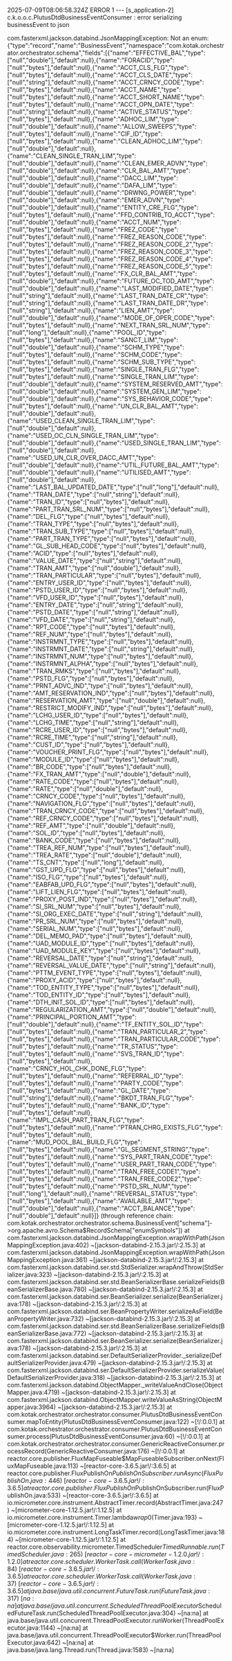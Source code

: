 2025-07-09T08:06:58.324Z ERROR 1 --- [s_application-2] c.k.o.o.c.PlutusDtdBusinessEventConsumer : error serializing businessEvent to json

com.fasterxml.jackson.databind.JsonMappingException: Not an enum: {"type":"record","name":"BusinessEvent","namespace":"com.kotak.orchestrator.orchestrator.schema","fields":[{"name":"EFFECTIVE_BAL","type":["null","double"],"default":null},{"name":"FORACID","type":["null","bytes"],"default":null},{"name":"ACCT_CLS_FLG","type":["null","bytes"],"default":null},{"name":"ACCT_CLS_DATE","type":["null","string"],"default":null},{"name":"ACCT_CRNCY_CODE","type":["null","bytes"],"default":null},{"name":"ACCT_NAME","type":["null","bytes"],"default":null},{"name":"ACCT_SHORT_NAME","type":["null","bytes"],"default":null},{"name":"ACCT_OPN_DATE","type":["null","string"],"default":null},{"name":"ACTIVE_STATUS","type":["null","bytes"],"default":null},{"name":"ADHOC_LIM","type":["null","double"],"default":null},{"name":"ALLOW_SWEEPS","type":["null","bytes"],"default":null},{"name":"CIF_ID","type":["null","bytes"],"default":null},{"name":"CLEAN_ADHOC_LIM","type":["null","double"],"default":null},{"name":"CLEAN_SINGLE_TRAN_LIM","type":["null","double"],"default":null},{"name":"CLEAN_EMER_ADVN","type":["null","double"],"default":null},{"name":"CLR_BAL_AMT","type":["null","double"],"default":null},{"name":"DACC_LIM","type":["null","double"],"default":null},{"name":"DAFA_LIM","type":["null","double"],"default":null},{"name":"DRWNG_POWER","type":["null","double"],"default":null},{"name":"EMER_ADVN","type":["null","double"],"default":null},{"name":"ENTITY_CRE_FLG","type":["null","bytes"],"default":null},{"name":"FFD_CONTRIB_TO_ACCT","type":["null","double"],"default":null},{"name":"ACCT_NUM","type":["null","bytes"],"default":null},{"name":"FREZ_CODE","type":["null","bytes"],"default":null},{"name":"FREZ_REASON_CODE","type":["null","bytes"],"default":null},{"name":"FREZ_REASON_CODE_2","type":["null","bytes"],"default":null},{"name":"FREZ_REASON_CODE_3","type":["null","bytes"],"default":null},{"name":"FREZ_REASON_CODE_4","type":["null","bytes"],"default":null},{"name":"FREZ_REASON_CODE_5","type":["null","bytes"],"default":null},{"name":"FX_CLR_BAL_AMT","type":["null","double"],"default":null},{"name":"FUTURE_OC_TOD_AMT","type":["null","double"],"default":null},{"name":"LAST_MODIFIED_DATE","type":["null","string"],"default":null},{"name":"LAST_TRAN_DATE_CR","type":["null","string"],"default":null},{"name":"LAST_TRAN_DATE_DR","type":["null","string"],"default":null},{"name":"LIEN_AMT","type":["null","double"],"default":null},{"name":"MODE_OF_OPER_CODE","type":["null","bytes"],"default":null},{"name":"NEXT_TRAN_SRL_NUM","type":["null","long"],"default":null},{"name":"POOL_ID","type":["null","bytes"],"default":null},{"name":"SANCT_LIM","type":["null","double"],"default":null},{"name":"SCHM_TYPE","type":["null","bytes"],"default":null},{"name":"SCHM_CODE","type":["null","bytes"],"default":null},{"name":"SCHM_SUB_TYPE","type":["null","bytes"],"default":null},{"name":"SINGLE_TRAN_FLG","type":["null","bytes"],"default":null},{"name":"SINGLE_TRAN_LIM","type":["null","double"],"default":null},{"name":"SYSTEM_RESERVED_AMT","type":["null","double"],"default":null},{"name":"SYSTEM_GEN_LIM","type":["null","double"],"default":null},{"name":"SYS_BEHAVIOR_CODE","type":["null","bytes"],"default":null},{"name":"UN_CLR_BAL_AMT","type":["null","double"],"default":null},{"name":"USED_CLEAN_SINGLE_TRAN_LIM","type":["null","double"],"default":null},{"name":"USED_OC_CLN_SINGLE_TRAN_LIM","type":["null","double"],"default":null},{"name":"USED_SINGLE_TRAN_LIM","type":["null","double"],"default":null},{"name":"USED_UN_CLR_OVER_DACC_AMT","type":["null","double"],"default":null},{"name":"UTIL_FUTURE_BAL_AMT","type":["null","double"],"default":null},{"name":"UTILISED_AMT","type":["null","double"],"default":null},{"name":"LAST_BAL_UPDATED_DATE","type":["null","long"],"default":null},{"name":"TRAN_DATE","type":["null","string"],"default":null},{"name":"TRAN_ID","type":["null","bytes"],"default":null},{"name":"PART_TRAN_SRL_NUM","type":["null","bytes"],"default":null},{"name":"DEL_FLG","type":["null","bytes"],"default":null},{"name":"TRAN_TYPE","type":["null","bytes"],"default":null},{"name":"TRAN_SUB_TYPE","type":["null","bytes"],"default":null},{"name":"PART_TRAN_TYPE","type":["null","bytes"],"default":null},{"name":"GL_SUB_HEAD_CODE","type":["null","bytes"],"default":null},{"name":"ACID","type":["null","bytes"],"default":null},{"name":"VALUE_DATE","type":["null","string"],"default":null},{"name":"TRAN_AMT","type":["null","double"],"default":null},{"name":"TRAN_PARTICULAR","type":["null","bytes"],"default":null},{"name":"ENTRY_USER_ID","type":["null","bytes"],"default":null},{"name":"PSTD_USER_ID","type":["null","bytes"],"default":null},{"name":"VFD_USER_ID","type":["null","bytes"],"default":null},{"name":"ENTRY_DATE","type":["null","string"],"default":null},{"name":"PSTD_DATE","type":["null","string"],"default":null},{"name":"VFD_DATE","type":["null","string"],"default":null},{"name":"RPT_CODE","type":["null","bytes"],"default":null},{"name":"REF_NUM","type":["null","bytes"],"default":null},{"name":"INSTRMNT_TYPE","type":["null","bytes"],"default":null},{"name":"INSTRMNT_DATE","type":["null","string"],"default":null},{"name":"INSTRMNT_NUM","type":["null","bytes"],"default":null},{"name":"INSTRMNT_ALPHA","type":["null","bytes"],"default":null},{"name":"TRAN_RMKS","type":["null","bytes"],"default":null},{"name":"PSTD_FLG","type":["null","bytes"],"default":null},{"name":"PRNT_ADVC_IND","type":["null","bytes"],"default":null},{"name":"AMT_RESERVATION_IND","type":["null","bytes"],"default":null},{"name":"RESERVATION_AMT","type":["null","double"],"default":null},{"name":"RESTRICT_MODIFY_IND","type":["null","bytes"],"default":null},{"name":"LCHG_USER_ID","type":["null","bytes"],"default":null},{"name":"LCHG_TIME","type":["null","string"],"default":null},{"name":"RCRE_USER_ID","type":["null","bytes"],"default":null},{"name":"RCRE_TIME","type":["null","string"],"default":null},{"name":"CUST_ID","type":["null","bytes"],"default":null},{"name":"VOUCHER_PRINT_FLG","type":["null","bytes"],"default":null},{"name":"MODULE_ID","type":["null","bytes"],"default":null},{"name":"BR_CODE","type":["null","bytes"],"default":null},{"name":"FX_TRAN_AMT","type":["null","double"],"default":null},{"name":"RATE_CODE","type":["null","bytes"],"default":null},{"name":"RATE","type":["null","double"],"default":null},{"name":"CRNCY_CODE","type":["null","bytes"],"default":null},{"name":"NAVIGATION_FLG","type":["null","bytes"],"default":null},{"name":"TRAN_CRNCY_CODE","type":["null","bytes"],"default":null},{"name":"REF_CRNCY_CODE","type":["null","bytes"],"default":null},{"name":"REF_AMT","type":["null","double"],"default":null},{"name":"SOL_ID","type":["null","bytes"],"default":null},{"name":"BANK_CODE","type":["null","bytes"],"default":null},{"name":"TREA_REF_NUM","type":["null","bytes"],"default":null},{"name":"TREA_RATE","type":["null","double"],"default":null},{"name":"TS_CNT","type":["null","long"],"default":null},{"name":"GST_UPD_FLG","type":["null","bytes"],"default":null},{"name":"ISO_FLG","type":["null","bytes"],"default":null},{"name":"EABFAB_UPD_FLG","type":["null","bytes"],"default":null},{"name":"LIFT_LIEN_FLG","type":["null","bytes"],"default":null},{"name":"PROXY_POST_IND","type":["null","bytes"],"default":null},{"name":"SI_SRL_NUM","type":["null","bytes"],"default":null},{"name":"SI_ORG_EXEC_DATE","type":["null","string"],"default":null},{"name":"PR_SRL_NUM","type":["null","bytes"],"default":null},{"name":"SERIAL_NUM","type":["null","bytes"],"default":null},{"name":"DEL_MEMO_PAD","type":["null","bytes"],"default":null},{"name":"UAD_MODULE_ID","type":["null","bytes"],"default":null},{"name":"UAD_MODULE_KEY","type":["null","bytes"],"default":null},{"name":"REVERSAL_DATE","type":["null","string"],"default":null},{"name":"REVERSAL_VALUE_DATE","type":["null","string"],"default":null},{"name":"PTTM_EVENT_TYPE","type":["null","bytes"],"default":null},{"name":"PROXY_ACID","type":["null","bytes"],"default":null},{"name":"TOD_ENTITY_TYPE","type":["null","bytes"],"default":null},{"name":"TOD_ENTITY_ID","type":["null","bytes"],"default":null},{"name":"DTH_INIT_SOL_ID","type":["null","bytes"],"default":null},{"name":"REGULARIZATION_AMT","type":["null","double"],"default":null},{"name":"PRINCIPAL_PORTION_AMT","type":["null","double"],"default":null},{"name":"TF_ENTITY_SOL_ID","type":["null","bytes"],"default":null},{"name":"TRAN_PARTICULAR_2","type":["null","bytes"],"default":null},{"name":"TRAN_PARTICULAR_CODE","type":["null","bytes"],"default":null},{"name":"TR_STATUS","type":["null","bytes"],"default":null},{"name":"SVS_TRAN_ID","type":["null","bytes"],"default":null},{"name":"CRNCY_HOL_CHK_DONE_FLG","type":["null","bytes"],"default":null},{"name":"REFERRAL_ID","type":["null","bytes"],"default":null},{"name":"PARTY_CODE","type":["null","bytes"],"default":null},{"name":"GL_DATE","type":["null","string"],"default":null},{"name":"BKDT_TRAN_FLG","type":["null","bytes"],"default":null},{"name":"BANK_ID","type":["null","bytes"],"default":null},{"name":"IMPL_CASH_PART_TRAN_FLG","type":["null","bytes"],"default":null},{"name":"PTRAN_CHRG_EXISTS_FLG","type":["null","bytes"],"default":null},{"name":"MUD_POOL_BAL_BUILD_FLG","type":["null","bytes"],"default":null},{"name":"GL_SEGMENT_STRING","type":["null","bytes"],"default":null},{"name":"SYS_PART_TRAN_CODE","type":["null","bytes"],"default":null},{"name":"USER_PART_TRAN_CODE","type":["null","bytes"],"default":null},{"name":"TRAN_FREE_CODE1","type":["null","bytes"],"default":null},{"name":"TRAN_FREE_CODE2","type":["null","bytes"],"default":null},{"name":"PSTD_SRL_NUM","type":["null","long"],"default":null},{"name":"REVERSAL_STATUS","type":["null","bytes"],"default":null},{"name":"AVAILABLE_AMT","type":["null","double"],"default":null},{"name":"ACCT_BALANCE","type":["null","double"],"default":null}]} (through reference chain: com.kotak.orchestrator.orchestrator.schema.BusinessEvent["schema"]->org.apache.avro.Schema$RecordSchema["enumSymbols"])
        at com.fasterxml.jackson.databind.JsonMappingException.wrapWithPath(JsonMappingException.java:402) ~[jackson-databind-2.15.3.jar!/:2.15.3]
        at com.fasterxml.jackson.databind.JsonMappingException.wrapWithPath(JsonMappingException.java:361) ~[jackson-databind-2.15.3.jar!/:2.15.3]
        at com.fasterxml.jackson.databind.ser.std.StdSerializer.wrapAndThrow(StdSerializer.java:323) ~[jackson-databind-2.15.3.jar!/:2.15.3]
        at com.fasterxml.jackson.databind.ser.std.BeanSerializerBase.serializeFields(BeanSerializerBase.java:780) ~[jackson-databind-2.15.3.jar!/:2.15.3]
        at com.fasterxml.jackson.databind.ser.BeanSerializer.serialize(BeanSerializer.java:178) ~[jackson-databind-2.15.3.jar!/:2.15.3]
        at com.fasterxml.jackson.databind.ser.BeanPropertyWriter.serializeAsField(BeanPropertyWriter.java:732) ~[jackson-databind-2.15.3.jar!/:2.15.3]
        at com.fasterxml.jackson.databind.ser.std.BeanSerializerBase.serializeFields(BeanSerializerBase.java:772) ~[jackson-databind-2.15.3.jar!/:2.15.3]
        at com.fasterxml.jackson.databind.ser.BeanSerializer.serialize(BeanSerializer.java:178) ~[jackson-databind-2.15.3.jar!/:2.15.3]
        at com.fasterxml.jackson.databind.ser.DefaultSerializerProvider._serialize(DefaultSerializerProvider.java:479) ~[jackson-databind-2.15.3.jar!/:2.15.3]
        at com.fasterxml.jackson.databind.ser.DefaultSerializerProvider.serializeValue(DefaultSerializerProvider.java:318) ~[jackson-databind-2.15.3.jar!/:2.15.3]
        at com.fasterxml.jackson.databind.ObjectMapper._writeValueAndClose(ObjectMapper.java:4719) ~[jackson-databind-2.15.3.jar!/:2.15.3]
        at com.fasterxml.jackson.databind.ObjectMapper.writeValueAsString(ObjectMapper.java:3964) ~[jackson-databind-2.15.3.jar!/:2.15.3]
        at com.kotak.orchestrator.orchestrator.consumer.PlutusDtdBusinessEventConsumer.mapToEntity(PlutusDtdBusinessEventConsumer.java:122) ~[!/:0.0.1]
        at com.kotak.orchestrator.orchestrator.consumer.PlutusDtdBusinessEventConsumer.process(PlutusDtdBusinessEventConsumer.java:60) ~[!/:0.0.1]
        at com.kotak.orchestrator.orchestrator.consumer.GenericReactiveConsumer.processRecord(GenericReactiveConsumer.java:176) ~[!/:0.0.1]
        at reactor.core.publisher.FluxMapFuseable$MapFuseableSubscriber.onNext(FluxMapFuseable.java:113) ~[reactor-core-3.6.5.jar!/:3.6.5]
        at reactor.core.publisher.FluxPublishOn$PublishOnSubscriber.runAsync(FluxPublishOn.java:446) ~[reactor-core-3.6.5.jar!/:3.6.5]
        at reactor.core.publisher.FluxPublishOn$PublishOnSubscriber.run(FluxPublishOn.java:533) ~[reactor-core-3.6.5.jar!/:3.6.5]
        at io.micrometer.core.instrument.AbstractTimer.record(AbstractTimer.java:247) ~[micrometer-core-1.12.5.jar!/:1.12.5]
        at io.micrometer.core.instrument.Timer.lambda$wrap$0(Timer.java:193) ~[micrometer-core-1.12.5.jar!/:1.12.5]
        at io.micrometer.core.instrument.LongTaskTimer.record(LongTaskTimer.java:184) ~[micrometer-core-1.12.5.jar!/:1.12.5]
        at reactor.core.observability.micrometer.TimedScheduler$TimedRunnable.run(TimedScheduler.java:265) ~[reactor-core-micrometer-1.2.0.jar!/:1.2.0]
        at reactor.core.scheduler.WorkerTask.call(WorkerTask.java:84) ~[reactor-core-3.6.5.jar!/:3.6.5]
        at reactor.core.scheduler.WorkerTask.call(WorkerTask.java:37) ~[reactor-core-3.6.5.jar!/:3.6.5]
        at java.base/java.util.concurrent.FutureTask.run(FutureTask.java:317) ~[na:na]
        at java.base/java.util.concurrent.ScheduledThreadPoolExecutor$ScheduledFutureTask.run(ScheduledThreadPoolExecutor.java:304) ~[na:na]
        at java.base/java.util.concurrent.ThreadPoolExecutor.runWorker(ThreadPoolExecutor.java:1144) ~[na:na]
        at java.base/java.util.concurrent.ThreadPoolExecutor$Worker.run(ThreadPoolExecutor.java:642) ~[na:na]
        at java.base/java.lang.Thread.run(Thread.java:1583) ~[na:na]
